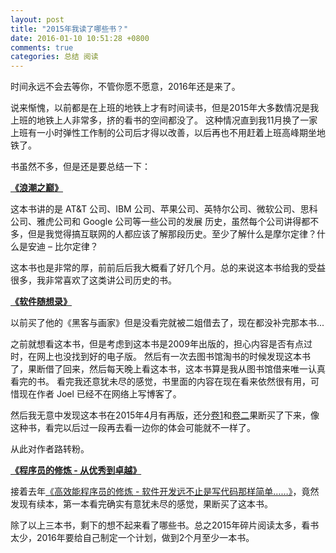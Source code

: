 ```yaml
---
layout: post
title: "2015年我读了哪些书？"
date: 2016-01-10 10:51:28 +0800
comments: true
categories: 总结 阅读
---
```


时间永远不会去等你，不管你愿不愿意，2016年还是来了。

说来惭愧，以前都是在上班的地铁上才有时间读书，但是2015年大多数情况是我上班的地铁上人非常多，挤的看书的空间都没了。
这种情况直到我11月换了一家上班有一小时弹性工作制的公司后才得以改善，以后再也不用赶着上班高峰期坐地铁了。

书虽然不多，但是还是要总结一下：

**[《浪潮之巅》](http://book.douban.com/subject/6709783/)**

这本书讲的是 AT&T 公司、IBM 公司、苹果公司、英特尔公司、微软公司、思科公司、雅虎公司和 Google 公司等一些公司的发展
历史，虽然每个公司讲得都不多，但是我觉得搞互联网的人都应该了解那段历史。至少了解什么是摩尔定律？什么是安迪 – 比尔定律？

这本书也是非常的厚，前前后后我大概看了好几个月。总的来说这本书给我的受益很多，我非常喜欢了这类讲公司历史的书。

<!--more-->

**[《软件随想录》](http://book.douban.com/subject/4163938/)**

以前买了他的《黑客与画家》但是没看完就被二姐借去了，现在都没补完那本书...

之前就想看这本书，但是考虑到这本书是2009年出版的，担心内容是否有点过时，在网上也没找到好的电子版。
然后有一次去图书馆淘书的时候发现这本书了，果断借了回来，然后每天晚上看这本书，这本书算是我从图书馆借来唯一认真看完的书。
看完我还意犹未尽的感觉，书里面的内容在现在看来依然很有用，可惜现在作者 Joel 已经不在网络上写博客了。

然后我无意中发现这本书在2015年4月有再版，还分[卷1](http://book.douban.com/subject/26366419/)和[卷二](http://book.douban.com/subject/26366425/)果断买了下来，像这种书，看完以后过一段再去看一边你的体会可能就不一样了。

从此对作者路转粉。



**[《程序员的修炼 - 从优秀到卓越》](http://book.douban.com/subject/25880845/)**

接着去年[《高效能程序员的修炼 - 软件开发远不止是写代码那样简单……》](http://book.douban.com/subject/24868904/)，竟然发现有续本，第一本看完确实有意犹未尽的感觉，果断买了这本书。



除了以上三本书，剩下的想不起来看了哪些书。总之2015年碎片阅读太多，看书太少，2016年要给自己制定一个计划，做到2个月至少一本书。



